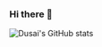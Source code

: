 ### Hi there 👋

![Dusai's GitHub stats](https://github-readme-stats.vercel.app/api?username=stacklens&show_icons=true&theme=radical)
